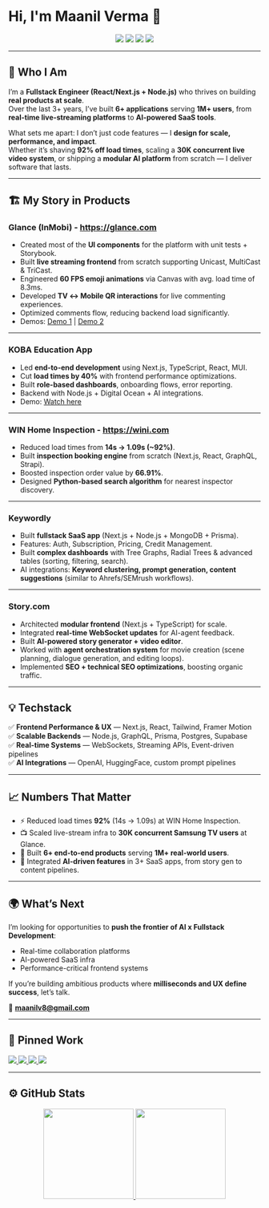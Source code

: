 # Hi, I'm Maanil Verma 👋  

<p align="center">
<a href="https://maanilverma.netlify.app"><img src="https://img.shields.io/badge/-Portfolio-3423A6?style=flat&logo=Google-Chrome&logoColor=white"/></a>
<a href="https://www.linkedin.com/in/maanilverma"><img src="https://img.shields.io/badge/-Maanil%20Verma-0077B5?style=flat&logo=Linkedin&logoColor=white"/></a>
<a href="mailto:maanilv8@gmail.com"><img src="https://img.shields.io/badge/-maanilv8@gmail.com-D14836?style=flat&logo=Gmail&logoColor=white"/></a>
<a href="https://twitter.com/MaanilV"><img src="https://img.shields.io/twitter/url?color=White&label=Maanil%20Vema&style=social&url=https%3A%2F%2Ftwitter.com%2FMaanilV"/></a>
</p>

---

## 🚀 Who I Am  

I’m a **Fullstack Engineer (React/Next.js + Node.js)** who thrives on building **real products at scale**.  
Over the last 3+ years, I’ve built **6+ applications** serving **1M+ users**, from **real-time live-streaming platforms** to **AI-powered SaaS tools**.  

What sets me apart: I don’t just code features — I **design for scale, performance, and impact**.  
Whether it’s shaving **92% off load times**, scaling a **30K concurrent live video system**, or shipping a **modular AI platform** from scratch — I deliver software that lasts.  

---

## 🏗️ My Story in Products  

### **Glance (InMobi) - https://glance.com**
- Created most of the **UI components** for the platform with unit tests + Storybook.  
- Built **live streaming frontend** from scratch supporting Unicast, MultiCast & TriCast.  
- Engineered **60 FPS emoji animations** via Canvas with avg. load time of 8.3ms.  
- Developed **TV ↔ Mobile QR interactions** for live commenting experiences.  
- Optimized comments flow, reducing backend load significantly.  
- Demos: [Demo 1](https://youtu.be/d0q26MpVHkY) | [Demo 2](https://youtu.be/gKAHQDCuabM)  

---

### **KOBA Education App**
- Led **end-to-end development** using Next.js, TypeScript, React, MUI.  
- Cut **load times by 40%** with frontend performance optimizations.  
- Built **role-based dashboards**, onboarding flows, error reporting.  
- Backend with Node.js + Digital Ocean + AI integrations.  
- Demo: [Watch here](https://youtu.be/s_IwDw_dPMU?si=WdSwfT_9nurAnX3d)  

---

### **WIN Home Inspection - https://wini.com**
- Reduced load times from **14s → 1.09s (~92%)**.  
- Built **inspection booking engine** from scratch (Next.js, React, GraphQL, Strapi).  
- Boosted inspection order value by **66.91%**.  
- Designed **Python-based search algorithm** for nearest inspector discovery.  

---

### **Keywordly**
- Built **fullstack SaaS app** (Next.js + Node.js + MongoDB + Prisma).  
- Features: Auth, Subscription, Pricing, Credit Management.  
- Built **complex dashboards** with Tree Graphs, Radial Trees & advanced tables (sorting, filtering, search).  
- AI integrations: **Keyword clustering, prompt generation, content suggestions** (similar to Ahrefs/SEMrush workflows).  

---

### **Story.com**
- Architected **modular frontend** (Next.js + TypeScript) for scale.  
- Integrated **real-time WebSocket updates** for AI-agent feedback.  
- Built **AI-powered story generator + video editor**.  
- Worked with **agent orchestration system** for movie creation (scene planning, dialogue generation, and editing loops).  
- Implemented **SEO + technical SEO optimizations**, boosting organic traffic.  

---

## 💡 Techstack  

✅ **Frontend Performance & UX** — Next.js, React, Tailwind, Framer Motion  
✅ **Scalable Backends** — Node.js, GraphQL, Prisma, Postgres, Supabase  
✅ **Real-time Systems** — WebSockets, Streaming APIs, Event-driven pipelines  
✅ **AI Integrations** — OpenAI, HuggingFace, custom prompt pipelines  

---

## 📈 Numbers That Matter  

- ⚡ Reduced load times **92%** (14s → 1.09s) at WIN Home Inspection.  
- 📺 Scaled live-stream infra to **30K concurrent Samsung TV users** at Glance.  
- 👥 Built **6+ end-to-end products** serving **1M+ real-world users**.  
- 🧠 Integrated **AI-driven features** in 3+ SaaS apps, from story gen to content pipelines.  

---

## 🌍 What’s Next  

I’m looking for opportunities to **push the frontier of AI x Fullstack Development**:  
- Real-time collaboration platforms  
- AI-powered SaaS infra  
- Performance-critical frontend systems  

If you’re building ambitious products where **milliseconds and UX define success**, let’s talk.  

📧 **maanilv8@gmail.com**  

---


## 📌 Pinned Work  

<a href="https://github.com/MaanilVerma/video-editor">
  <img src="https://github-readme-stats.vercel.app/api/pin/?username=MaanilVerma&repo=video-editor&theme=ambient_gradient" />
</a>
<a href="https://github.com/MaanilVerma/Model-Vault">
  <img src="https://github-readme-stats.vercel.app/api/pin/?username=MaanilVerma&repo=Model-Vault&theme=ambient_gradient" />
</a>
<a href="https://github.com/MaanilVerma/Pokedex">
  <img src="https://github-readme-stats.vercel.app/api/pin/?username=MaanilVerma&repo=Pokedex&theme=ambient_gradient" />
</a>
<a href="https://github.com/MaanilVerma/Random-Quote-Generator">
  <img src="https://github-readme-stats.vercel.app/api/pin/?username=MaanilVerma&repo=Random-Quote-Generator&theme=ambient_gradient" />
</a>



---

## ⚙️ GitHub Stats  

<p align="center">
<a href="https://github.com/MaanilVerma">
  <img height="180em" src="https://github-readme-stats-eight-theta.vercel.app/api?username=MaanilVerma&show_icons=true&theme=dark&include_all_commits=true&count_private=true"/> 
  <img height="180em" src="https://github-readme-stats-eight-theta.vercel.app/api/top-langs/?username=MaanilVerma&layout=compact&langs_count=8&theme=dark"/>
</a>
</p>
